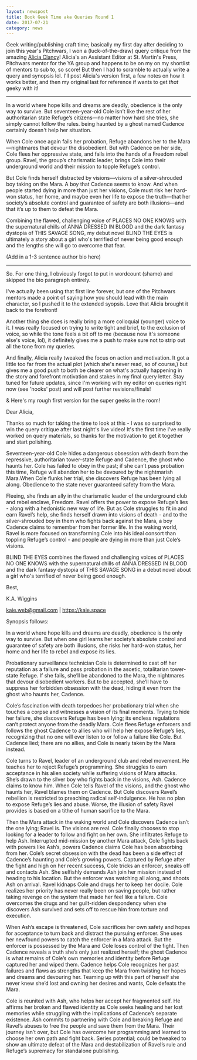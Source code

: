 ```yaml
---
layout: newspost
title: Book Geek Time aka Queries Round 1
date: 2017-07-21
category: news
---
```


Geek writing/publishing craft time; basically my first day after deciding to join this year's Pitchwars, I won a (luck-of-the-draw) query critique from the amazing [Alicia Clancy](https://twitter.com/alicia_clancy)! Alicia's an Assistant Editor at St. Martin's Press, Pitchwars mentor for the YA group and happens to be on my on my shortlist of mentors to sub to, so score! But then I had to scramble to actually write a query and synopsis lol. I'll post Alicia's version first, a few notes on how it works better, and then my original last for reference if wants to get *that* geeky with it!

---

In a world where hope kills and dreams are deadly, obedience is the only way to survive. But seventeen-year-old Cole isn’t like the rest of her authoritarian state Refuge’s citizens—no matter how hard she tries, she simply cannot follow the rules. being haunted by a ghost named Cadence certainly doesn't help her situation.
 
When Cole once again fails her probation, Refuge abandons her to the Mara—nightmares that devour the disobedient. But with Cadence on her side, Cole flees her oppressive state, and falls into the hands of a Freedom rebel group. Ravel, the group’s charismatic leader, brings Cole into their underground world and their mission to topple Refuge’s control.
 
But Cole finds herself distracted by visions—visions of a silver-shrouded boy taking on the Mara. A boy that Cadence seems to know. And when people started dying in more than just her visions, Cole must risk her hard-won status, her home, and maybe even her life to expose the truth—that her society’s absolute control and guarantee of safety are both illusions—and that it’s up to them to defeat the Mara.

Combining the flawed, challenging voice of PLACES NO ONE KNOWS with the supernatural chills of ANNA DRESSED IN BLOOD and the dark fantasy dystopia of THIS SAVAGE SONG, my debut novel BLIND THE EYES is ultimately a story about a girl who's terrified of never being good enough and the lengths she will go to overcome that fear.  

(Add in a 1-3 sentence author bio here)

---

So. For one thing, I obviously forgot to put in wordcount (shame) and skipped the bio paragraph entirely. 

I've actually been using that first line forever, but one of the Pitchwars mentors made a point of saying how you should lead with the main character, so I pushed it to the extended syopsis. Love that Alicia brought it back to the forefront! 

Another thing she does is really bring a more colloquial (younger) voice to it. I was really focused on trying to write tight and brief, to the exclusion of voice, so while the tone feels a bit off to me (because now it's someone else's voice, lol), it definitely gives me a push to make sure not to strip out all the tone from my queries.

And finally, Alicia really tweaked the focus on action and motivation. It got a little too far from the actual plot (which she's never read, so of course,) but gives me a good push to both be clearer on what's actually happening in the story and forefront motivation and stakes in my final query letter. Stay tuned for future updates, since I'm working with my editor on queries right now (see 'hooks' post) and will post further revisions/finals! 

& Here's my rough first version for the super geeks in the room!

Dear Alicia, 

Thanks so much for taking the time to look at this - I was so surprised to win the query critique after last night's live video! It's the first time I've really worked on query materials, so thanks for the motivation to get it together and start polishing.

Seventeen-year-old Cole hides a dangerous obsession with death from the repressive, authoritarian tower-state Refuge and Cadence, the ghost who haunts her. Cole has failed to obey in the past; if she can’t pass probation this time, Refuge will abandon her to be devoured by the nightmarish Mara.When Cole flunks her trial, she discovers Refuge has been lying all along. Obedience to the state never guaranteed safety from the Mara.

Fleeing, she finds an ally in the charismatic leader of the underground club and rebel enclave, Freedom. Ravel offers the power to expose Refuge’s lies - along with a hedonistic new way of life. But as Cole struggles to fit in and earn Ravel’s help, she finds herself drawn into visions of death - and to the silver-shrouded boy in them who fights back against the Mara, a boy Cadence claims to remember from her former life. In the waking world, Ravel is more focused on transforming Cole into his ideal consort than toppling Refuge’s control - and people are dying in more than just Cole’s visions.

BLIND THE EYES combines the flawed and challenging voices of PLACES NO ONE KNOWS with the supernatural chills of ANNA DRESSED IN BLOOD and the dark fantasy dystopia of THIS SAVAGE SONG in a debut novel about a girl who's terrified of never being good enough.

Best, 

K.A. Wiggins

kaie.web@gmail.com | https://kaie.space



Synopsis follows:


In a world where hope kills and dreams are deadly, obedience is the only way to survive. But when one girl learns her society’s absolute control and guarantee of safety are both illusions, she risks her hard-won status, her home and her life to rebel and expose its lies.

Probationary surveillance technician Cole is determined to cast off her reputation as a failure and pass probation in the ascetic, totalitarian tower-state Refuge. If she fails, she’ll be abandoned to the Mara, the nightmares that devour disobedient workers. But to be accepted, she’ll have to suppress her forbidden obsession with the dead, hiding it even from the ghost who haunts her, Cadence.

Cole’s fascination with death torpedoes her probationary trial when she touches a corpse and witnesses a vision of its final moments. Trying to hide her failure, she discovers Refuge has been lying; its endless regulations can’t protect anyone from the deadly Mara. Cole flees Refuge enforcers and follows the ghost Cadence to allies who will help her expose Refuge’s lies, recognizing that no one will ever listen to or follow a failure like Cole. But Cadence lied; there are no allies, and Cole is nearly taken by the Mara instead. 

Cole turns to Ravel, leader of an underground club and rebel movement. He teaches her to reject Refuge’s programming. She struggles to earn acceptance in his alien society while suffering visions of Mara attacks. She’s drawn to the silver boy who fights back in the visions, Ash. Cadence claims to know him. When Cole tells Ravel of the visions, and the ghost who haunts her, Ravel blames them on Cadence. But Cole discovers Ravel’s rebellion is restricted to preaching radical self-indulgence. He has no plan to expose Refuge’s lies and abuse. Worse, the illusion of safety Ravel provides is based on a tithe of human sacrifice to the Mara. 

Then the Mara attack in the waking world and Cole discovers Cadence isn’t the one lying; Ravel is. The visions are real. Cole finally chooses to stop looking for a leader to follow and fight on her own. She infiltrates Refuge to help Ash. Interrupted mid-mission by another Mara attack, Cole fights back with powers like Ash’s, powers Cadence claims Cole has been absorbing from her. Cole’s secret obsession with the dead has been a side effect of Cadence’s haunting and Cole’s growing powers. Captured by Refuge after the fight and high on her recent success, Cole tricks an enforcer, sneaks off and contacts Ash. She selfishly demands Ash join her mission instead of heading to his location. But the enforcer was watching all along, and shoots Ash on arrival. Ravel kidnaps Cole and drugs her to keep her docile. Cole realizes her priority has never really been on saving people, but rather taking revenge on the system that made her feel like a failure. Cole overcomes the drugs and her guilt-ridden despondency when she discovers Ash survived and sets off to rescue him from torture and execution. 

When Ash’s escape is threatened, Cole sacrifices her own safety and hopes for acceptance to turn back and distract the pursuing enforcer. She uses her newfound powers to catch the enforcer in a Mara attack. But the enforcer is possessed by the Mara and Cole loses control of the fight. Then Cadence reveals a truth she’s only just realized herself; the ghost Cadence is what remains of Cole’s own memories and identity before Refuge captured her and wiped them. Cadence helps Cole recognizes her past failures and flaws as strengths that keep the Mara from twisting her hopes and dreams and devouring her. Teaming up with this part of herself she never knew she’d lost and owning her desires and wants, Cole defeats the Mara. 

Cole is reunited with Ash, who helps her accept her fragmented self. He affirms her broken and flawed identity as Cole seeks healing and her lost memories while struggling with the implications of Cadence’s separate existence. Ash commits to partnering with Cole and breaking Refuge and Ravel’s abuses to free the people and save them from the Mara. Their journey isn’t over, but Cole has overcome her programming and learned to choose her own path and fight back. Series potential; could be tweaked to show an ultimate defeat of the Mara and destabilization of Ravel’s rule and Refuge’s supremacy for standalone publishing.
